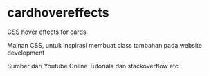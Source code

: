 # cardhovereffects
CSS hover effects for cards

Mainan CSS, untuk inspirasi membuat class tambahan pada website development

Sumber dari Youtube Online Tutorials dan stackoverflow etc
